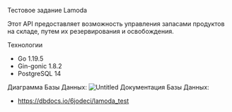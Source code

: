 Тестовое задание Lamoda

Этот API предоставляет возможность управления запасами продуктов на складе, путем их резервирования и освобождения.

Технологии
- Go 1.19.5
- Gin-gonic 1.8.2
- PostgreSQL 14

Диаграмма Базы Данных:
![Untitled](https://user-images.githubusercontent.com/65400970/219599773-fb08868d-00cd-4e3c-baab-d231532da420.png)
Документация Базы Данных:
- https://dbdocs.io/6jodeci/lamoda_test